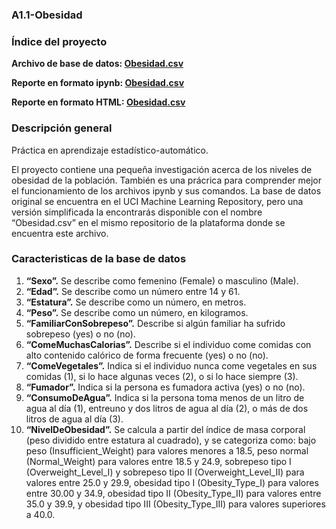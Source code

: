 ### **A1.1-Obesidad**

### Índice del proyecto
<p><b>Archivo de base de datos: <a href="Obesidad.csv" title="Obesidad.csv">Obesidad.csv</a></b></p>
<p><b>Reporte en formato ipynb: <a href="Obesidad.ipynb" title="Obesidad.ipynb">Obesidad.csv</a></b></p>
<p><b>Reporte en formato HTML: <a href="Obesidad.html" title="Obesidad.html">Obesidad.csv</a></b></p>

### Descripción general
<p>Práctica en aprendizaje estadístico-automático.</p>
<p>El proyecto contiene una pequeña investigación acerca de los niveles de obesidad de la población. También es una prácrica para comprender mejor el funcionamiento de los archivos ipynb y sus comandos. La base de datos original se encuentra en el UCI Machine Learning Repository, pero una versión simplificada la encontrarás disponible con el nombre “Obesidad.csv” en el mismo repositorio de la plataforma donde se encuentra este archivo.</p>

### Caracteristicas de la base de datos
1. **“Sexo”.** Se describe como femenino (Female) o masculino (Male).
2. **“Edad”.** Se describe como un número entre 14 y 61.
3. **“Estatura”.** Se describe como un número, en metros.
5. **“Peso”.** Se describe como un número, en kilogramos.
6. **“FamiliarConSobrepeso”.** Describe si algún familiar ha sufrido sobrepeso (yes) o no (no).
7. **“ComeMuchasCalorias”.** Describe si el individuo come comidas con alto contenido calórico de forma frecuente (yes) o no (no).
8. **“ComeVegetales”.** Indica si el individuo nunca come vegetales en sus comidas (1), si lo hace algunas veces (2), o si lo hace siempre (3).
9. **“Fumador”.** Indica si la persona es fumadora activa (yes) o no (no).
10. **“ConsumoDeAgua”.** Indica si la persona toma menos de un litro de agua al día (1), entreuno y dos litros de agua al día (2), o más de dos litros de agua al día (3).
11. **“NivelDeObesidad”.** Se calcula a partir del índice de masa corporal (peso dividido entre estatura al cuadrado), y se categoriza como: bajo peso (Insufficient_Weight) para valores menores a 18.5, peso normal (Normal_Weight) para valores entre 18.5 y 24.9, sobrepeso tipo I (Overweight_Level_I) y sobrepeso tipo II (Overweight_Level_II) para valores entre 25.0 y 29.9, obesidad tipo I (Obesity_Type_I) para valores entre 30.00 y 34.9, obesidad tipo II (Obesity_Type_II) para valores entre 35.0 y 39.9, y obesidad tipo III (Obesity_Type_III) para valores superiores a 40.0.

